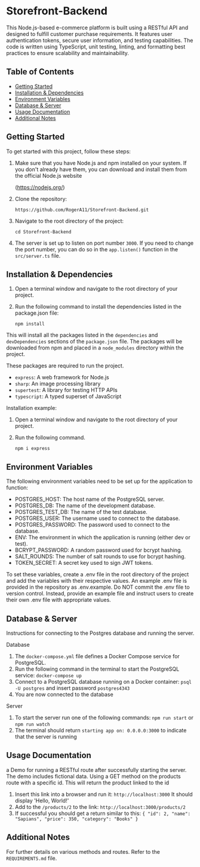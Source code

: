 # Storefront-Backend

This Node.js-based e-commerce platform is built using a RESTful API and designed to fulfill customer purchase requirements. It features user authentication tokens, secure user information, and testing capabilities. The code is written using TypeScript, unit testing, linting, and formatting best practices to ensure scalability and maintainability.

## Table of Contents

- [Getting Started](#getting-started)
- [Installation & Dependencies](#installation-)
- [Environment Variables](#environment-variables)
- [Database & Server](#database--server)
- [Usage Documentation](#usage-documentation)
- [Additional Notes](#additional-notes)

## Getting Started

To get started with this project, follow these steps:

1. Make sure that you have Node.js and npm installed on your system. If you don't already have them, you can download and install them from the official Node.js website 

    (https://nodejs.org/)

2. Clone the repository:

   `https://github.com/RogerA11/Storefront-Backend.git`
3. Navigate to the root directory of the project:

   `cd Storefront-Backend`

4. The server is set up to listen on port number `3000`. If you need to change the port number, you can do so in the `app.listen()` function in the `src/server.ts` file.

## Installation & Dependencies

1. Open a terminal window and navigate to the root directory of your project.
2. Run the following command to install the dependencies listed in the package.json file:

   `npm install`

This will install all the packages listed in the `dependencies` and `devDependencies` sections of the `package.json` file. The packages will be downloaded from npm and placed in a `node_modules` directory within the project.

These packages are required to run the project.

- `express`: A web framework for Node.js
- `sharp`: An image processing library
- `supertest`: A library for testing HTTP APIs
- `typescript`: A typed superset of JavaScript

Installation example:

1. Open a terminal window and navigate to the root directory of your project.
2. Run the following command.

   `npm i express`

## Environment Variables
The following environment variables need to be set up for the application to function:

- POSTGRES_HOST: The host name of the PostgreSQL server.
- POSTGRES_DB: The name of the development database.
- POSTGRES_TEST_DB: The name of the test database.
- POSTGRES_USER: The username used to connect to the database.
- POSTGRES_PASSWORD: The password used to connect to the database.
- ENV: The environment in which the application is running (either dev or test).
- BCRYPT_PASSWORD: A random password used for bcrypt hashing.
- SALT_ROUNDS: The number of salt rounds to use for bcrypt hashing.
- TOKEN_SECRET: A secret key used to sign JWT tokens.

To set these variables, create a .env file in the root directory of the project and add the variables with their respective values. An example .env file is provided in the repository as .env.example. Do NOT commit the .env file to version control. Instead, provide an example file and instruct users to create their own .env file with appropriate values.

## Database & Server 
Instructions for connecting to the Postgres database and running the server.

Database
1. The `docker-compose.yml` file defines a Docker Compose service for PostgreSQL.
2. Run the following command in the terminal to start the PostgreSQL service:
   `docker-compose up`
3. Connect to a PostgreSQL database running on a Docker container:
   `psql -U postgres` and insert password `postgres4343`
4. You are now connected to the database

Server
1. To start the server run one of the following commands:
   `npm run start` or `npm run watch`
2. The terminal should return `starting app on: 0.0.0.0:3000` to indicate that the server is running 
 

## Usage Documentation
a Demo for running a RESTful route after successfully starting the server. The demo includes fictional data. Using a GET method on the products route with a specific id. This will return the product linked to the id
 
1. Insert this link into a browser and run it:
   `http://localhost:3000`
   It should display 'Hello, World!'
2. Add to the `/products/2` to the link:
   `http://localhost:3000/products/2`
3. If successful you should get a return similar to this:
   `{ "id": 2, "name": "Sapians", "price": 350, "category": "Books" }`

## Additional Notes
For further details on various methods and routes. Refer to the `REQUIREMENTS.md` file.

